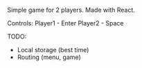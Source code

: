 Simple game for 2 players. Made with React.

Controls:
Player1 - Enter
Player2 - Space

TODO:
- Local storage (best time)
- Routing (menu, game)
